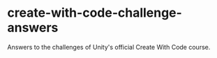 # create-with-code-challenge-answers
Answers to the challenges of Unity's official Create With Code course.
